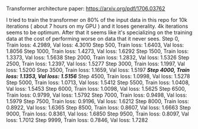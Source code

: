 Transformer architecture paper: https://arxiv.org/pdf/1706.03762

I tried to train the transformer on 80% of the input data in this repo for 10k iterations ( about 7 hours on my GPU ) and it loses generality.
4k iterations seems to be optimum. After that it seems like it's specializing on the training data at the cost of performing worse on data that it never sees.
Step 0,    Train loss: 4.2989, Val loss: 4.3010
Step 500,  Train loss: 1.6403, Val loss: 1.8056
Step 1000, Train loss: 1.4273, Val loss: 1.6292
Step 1500, Train loss: 1.3373, Val loss: 1.5638
Step 2000, Train loss: 1.2832, Val loss: 1.5326
Step 2500, Train loss: 1.2397, Val loss: 1.5277
Step 3000, Train loss: 1.1997, Val loss: 1.5200
Step 3500, Train loss: 1.1659, Val loss: 1.5197
_**Step 4000, Train loss: 1.1353, Val loss: 1.5156**_
Step 4500, Train loss: 1.0998, Val loss: 1.5278
Step 5000, Train loss: 1.0713, Val loss: 1.5412
Step 5500, Train loss: 1.0408, Val loss: 1.5453
Step 6000, Train loss: 1.0098, Val loss: 1.5625
Step 6500, Train loss: 0.9799, Val loss: 1.5792
Step 7000, Train loss: 0.9498, Val loss: 1.5979
Step 7500, Train loss: 0.9196, Val loss: 1.6212
Step 8000, Train loss: 0.8922, Val loss: 1.6365
Step 8500, Train loss: 0.8607, Val loss: 1.6663
Step 9000, Train loss: 0.8361, Val loss: 1.6850
Step 9500, Train loss: 0.8097, Val loss: 1.7012
Step 9999, Train loss: 0.7846, Val loss: 1.7282